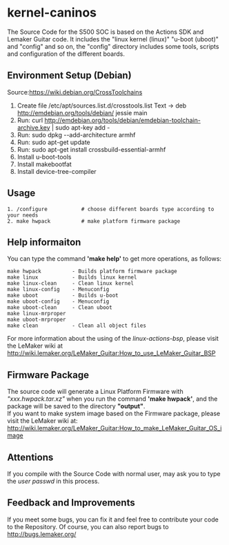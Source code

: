 # kernel-caninos

The Source Code for the S500 SOC is based on the Actions SDK and Lemaker Guitar code.
It includes the "linux kernel (linux)" "u-boot (uboot)" and "config" and so on, the "config" directory includes some tools, 
scripts and configuration of the different boards.

## Environment Setup (Debian)
Source:https://wiki.debian.org/CrossToolchains

1) Create file /etc/apt/sources.list.d/crosstools.list
Text -> deb http://emdebian.org/tools/debian/ jessie main
2) Run: 
curl http://emdebian.org/tools/debian/emdebian-toolchain-archive.key | sudo apt-key add -
3) Run:
sudo dpkg --add-architecture armhf
4) Run:
sudo apt-get update
5) Run:
sudo apt-get install crossbuild-essential-armhf
6) Install u-boot-tools
7) Install makebootfat
8) Install device-tree-compiler


## Usage
	1. /configure           # choose different boards type according to your needs  
	2. make hwpack          # make platform firmware package  

## Help informaiton
You can type the command **'make help'** to get more operations, as follows:    

	make hwpack          - Builds platform firmware package
	make linux           - Builds linux kernel
	make linux-clean     - Clean linux kernel
	make linux-config    - Menuconfig
	make uboot           - Builds u-boot
	make uboot-config    - Menuconfig
	make uboot-clean     - Clean uboot
	make linux-mrproper
	make uboot-mrproper
	make clean           - Clean all object files

For more information about the using of the *linux-actions-bsp*, please visit the LeMaker wiki at <http://wiki.lemaker.org/LeMaker_Guitar:How_to_use_LeMaker_Guitar_BSP>

## Firmware Package
The source code will generate a Linux Platform Firmware with *"xxx.hwpack.tar.xz"* when you run the command **'make hwpack'**, and the package will be saved to the directory **"output"**.  
If you want to make system image based on the Firmware package, please visit the LeMaker wiki at: <http://wiki.lemaker.org/LeMaker_Guitar:How_to_make_LeMaker_Guitar_OS_image>

## Attentions
If you compile with the Source Code with normal user, may ask you to type the *user passwd* in this process.

## Feedback and Improvements
If you meet some bugs, you can fix it and feel free to contribute your code to the Repository. Of course, you can also report bugs to <http://bugs.lemaker.org/>
